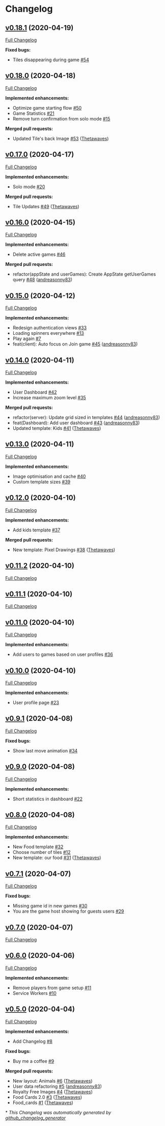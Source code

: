 # Changelog

## [v0.18.1](https://github.com/Online-Memory/online-memory/tree/v0.18.1) (2020-04-19)

[Full Changelog](https://github.com/Online-Memory/online-memory/compare/v0.18.0...v0.18.1)

**Fixed bugs:**

- Tiles disappearing during game [\#54](https://github.com/Online-Memory/online-memory/issues/54)

## [v0.18.0](https://github.com/Online-Memory/online-memory/tree/v0.18.0) (2020-04-18)

[Full Changelog](https://github.com/Online-Memory/online-memory/compare/v0.17.0...v0.18.0)

**Implemented enhancements:**

- Optimize game starting flow [\#50](https://github.com/Online-Memory/online-memory/issues/50)
- Game Statistics [\#21](https://github.com/Online-Memory/online-memory/issues/21)
- Remove turn confirmation from solo mode [\#15](https://github.com/Online-Memory/online-memory/issues/15)

**Merged pull requests:**

- Updated Tile's back Image [\#53](https://github.com/Online-Memory/online-memory/pull/53) ([Thetawaves](https://github.com/Thetawaves))

## [v0.17.0](https://github.com/Online-Memory/online-memory/tree/v0.17.0) (2020-04-17)

[Full Changelog](https://github.com/Online-Memory/online-memory/compare/v0.16.0...v0.17.0)

**Implemented enhancements:**

- Solo mode [\#20](https://github.com/Online-Memory/online-memory/issues/20)

**Merged pull requests:**

- Tile Updates [\#49](https://github.com/Online-Memory/online-memory/pull/49) ([Thetawaves](https://github.com/Thetawaves))

## [v0.16.0](https://github.com/Online-Memory/online-memory/tree/v0.16.0) (2020-04-15)

[Full Changelog](https://github.com/Online-Memory/online-memory/compare/v0.15.0...v0.16.0)

**Implemented enhancements:**

- Delete active games [\#46](https://github.com/Online-Memory/online-memory/issues/46)

**Merged pull requests:**

- refactor\(appState and userGames\): Create AppState getUserGames query [\#48](https://github.com/Online-Memory/online-memory/pull/48) ([andreasonny83](https://github.com/andreasonny83))

## [v0.15.0](https://github.com/Online-Memory/online-memory/tree/v0.15.0) (2020-04-12)

[Full Changelog](https://github.com/Online-Memory/online-memory/compare/v0.14.0...v0.15.0)

**Implemented enhancements:**

- Redesign authentication views [\#33](https://github.com/Online-Memory/online-memory/issues/33)
- Loading spinners everywhere [\#13](https://github.com/Online-Memory/online-memory/issues/13)
- Play again [\#7](https://github.com/Online-Memory/online-memory/issues/7)
- feat\(client\): Auto focus on Join game [\#45](https://github.com/Online-Memory/online-memory/pull/45) ([andreasonny83](https://github.com/andreasonny83))

## [v0.14.0](https://github.com/Online-Memory/online-memory/tree/v0.14.0) (2020-04-11)

[Full Changelog](https://github.com/Online-Memory/online-memory/compare/v0.13.0...v0.14.0)

**Implemented enhancements:**

- User Dashboard [\#42](https://github.com/Online-Memory/online-memory/issues/42)
- Increase maximum zoom level [\#35](https://github.com/Online-Memory/online-memory/issues/35)

**Merged pull requests:**

- refactor\(server\): Update grid sized in templates [\#44](https://github.com/Online-Memory/online-memory/pull/44) ([andreasonny83](https://github.com/andreasonny83))
- feat\(Dashboard\): Add user dashboard [\#43](https://github.com/Online-Memory/online-memory/pull/43) ([andreasonny83](https://github.com/andreasonny83))
- Updated template: Kids [\#41](https://github.com/Online-Memory/online-memory/pull/41) ([Thetawaves](https://github.com/Thetawaves))

## [v0.13.0](https://github.com/Online-Memory/online-memory/tree/v0.13.0) (2020-04-11)

[Full Changelog](https://github.com/Online-Memory/online-memory/compare/v0.12.0...v0.13.0)

**Implemented enhancements:**

- Image optimisation and cache [\#40](https://github.com/Online-Memory/online-memory/issues/40)
- Custom template sizes [\#39](https://github.com/Online-Memory/online-memory/issues/39)

## [v0.12.0](https://github.com/Online-Memory/online-memory/tree/v0.12.0) (2020-04-10)

[Full Changelog](https://github.com/Online-Memory/online-memory/compare/v0.11.2...v0.12.0)

**Implemented enhancements:**

- Add kids template [\#37](https://github.com/Online-Memory/online-memory/issues/37)

**Merged pull requests:**

- New template: Pixel Drawings [\#38](https://github.com/Online-Memory/online-memory/pull/38) ([Thetawaves](https://github.com/Thetawaves))

## [v0.11.2](https://github.com/Online-Memory/online-memory/tree/v0.11.2) (2020-04-10)

[Full Changelog](https://github.com/Online-Memory/online-memory/compare/v0.11.1...v0.11.2)

## [v0.11.1](https://github.com/Online-Memory/online-memory/tree/v0.11.1) (2020-04-10)

[Full Changelog](https://github.com/Online-Memory/online-memory/compare/v0.11.0...v0.11.1)

## [v0.11.0](https://github.com/Online-Memory/online-memory/tree/v0.11.0) (2020-04-10)

[Full Changelog](https://github.com/Online-Memory/online-memory/compare/v0.10.0...v0.11.0)

**Implemented enhancements:**

- Add users to games based on user profiles [\#36](https://github.com/Online-Memory/online-memory/issues/36)

## [v0.10.0](https://github.com/Online-Memory/online-memory/tree/v0.10.0) (2020-04-10)

[Full Changelog](https://github.com/Online-Memory/online-memory/compare/v0.9.1...v0.10.0)

**Implemented enhancements:**

- User profile page [\#23](https://github.com/Online-Memory/online-memory/issues/23)

## [v0.9.1](https://github.com/Online-Memory/online-memory/tree/v0.9.1) (2020-04-08)

[Full Changelog](https://github.com/Online-Memory/online-memory/compare/v0.9.0...v0.9.1)

**Fixed bugs:**

- Show last move animation [\#34](https://github.com/Online-Memory/online-memory/issues/34)

## [v0.9.0](https://github.com/Online-Memory/online-memory/tree/v0.9.0) (2020-04-08)

[Full Changelog](https://github.com/Online-Memory/online-memory/compare/v0.8.0...v0.9.0)

**Implemented enhancements:**

- Short statistics in dashboard [\#22](https://github.com/Online-Memory/online-memory/issues/22)

## [v0.8.0](https://github.com/Online-Memory/online-memory/tree/v0.8.0) (2020-04-08)

[Full Changelog](https://github.com/Online-Memory/online-memory/compare/v0.7.1...v0.8.0)

**Implemented enhancements:**

- New Food template [\#32](https://github.com/Online-Memory/online-memory/issues/32)
- Choose number of tiles [\#12](https://github.com/Online-Memory/online-memory/issues/12)
- New template: our food [\#31](https://github.com/Online-Memory/online-memory/pull/31) ([Thetawaves](https://github.com/Thetawaves))

## [v0.7.1](https://github.com/Online-Memory/online-memory/tree/v0.7.1) (2020-04-07)

[Full Changelog](https://github.com/Online-Memory/online-memory/compare/v0.7.0...v0.7.1)

**Fixed bugs:**

- Missing game id in new games [\#30](https://github.com/Online-Memory/online-memory/issues/30)
- You are the game host showing for guests users [\#29](https://github.com/Online-Memory/online-memory/issues/29)

## [v0.7.0](https://github.com/Online-Memory/online-memory/tree/v0.7.0) (2020-04-07)

[Full Changelog](https://github.com/Online-Memory/online-memory/compare/v0.6.0...v0.7.0)

## [v0.6.0](https://github.com/Online-Memory/online-memory/tree/v0.6.0) (2020-04-06)

[Full Changelog](https://github.com/Online-Memory/online-memory/compare/v0.5.0...v0.6.0)

**Implemented enhancements:**

- Remove players from game setup [\#11](https://github.com/Online-Memory/online-memory/issues/11)
- Service Workers [\#10](https://github.com/Online-Memory/online-memory/issues/10)

## [v0.5.0](https://github.com/Online-Memory/online-memory/tree/v0.5.0) (2020-04-04)

[Full Changelog](https://github.com/Online-Memory/online-memory/compare/dee5b6f4679bef5c23a7e96d471b2d599243221d...v0.5.0)

**Implemented enhancements:**

- Add Changelog [\#8](https://github.com/Online-Memory/online-memory/issues/8)

**Fixed bugs:**

- Buy me a coffee [\#9](https://github.com/Online-Memory/online-memory/issues/9)

**Merged pull requests:**

- New layout: Animals [\#6](https://github.com/Online-Memory/online-memory/pull/6) ([Thetawaves](https://github.com/Thetawaves))
- User data refactoring [\#5](https://github.com/Online-Memory/online-memory/pull/5) ([andreasonny83](https://github.com/andreasonny83))
- Royalty Free Images [\#4](https://github.com/Online-Memory/online-memory/pull/4) ([Thetawaves](https://github.com/Thetawaves))
- Food Cards 2.0 [\#3](https://github.com/Online-Memory/online-memory/pull/3) ([Thetawaves](https://github.com/Thetawaves))
- Food\_cards [\#1](https://github.com/Online-Memory/online-memory/pull/1) ([Thetawaves](https://github.com/Thetawaves))



\* *This Changelog was automatically generated by [github_changelog_generator](https://github.com/github-changelog-generator/github-changelog-generator)*
